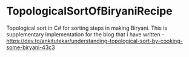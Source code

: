 # TopologicalSortOfBiryaniRecipe
Topological sort in C# for sorting steps in making Biryani. This is supplementary implementation for the blog that i have written - https://dev.to/ankitutekar/understanding-topological-sort-by-cooking-some-biryani-43c3

